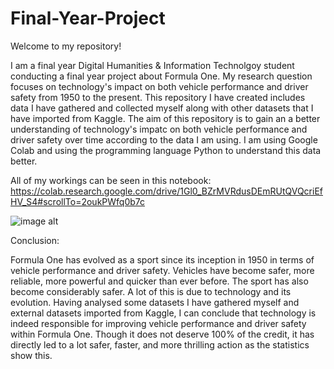# Final-Year-Project


Welcome to my repository!


I am a final year Digital Humanities & Information Technolgoy student conducting a final year project about Formula One. My research question focuses on technology's impact on both vehicle performance and driver safety from 1950 to the present. This repository I have created includes data I have gathered and collected myself along with other datasets that I have imported from Kaggle. The aim of this repository is to gain an a better understanding of technology's impatc on both vehicle performance and driver safety over time according to the data I am using. I am using Google Colab and using the programming language Python to understand this data better.


All of my workings can be seen in this notebook: https://colab.research.google.com/drive/1Gl0_BZrMVRdusDEmRUtQVQcriEfHV_S4#scrollTo=2oukPWfq0b7c



![image alt]([https://github.com/sm1123/Final-Year-Project/blob/830db6694cef11fbcd00b7515bce52d3166b4ebd/IMG_0437.jpeg](https://colab.research.google.com/drive/1Gl0_BZrMVRdusDEmRUtQVQcriEfHV_S4?usp=sharing))









Conclusion:

Formula One has evolved as a sport since its inception in 1950 in terms of vehicle performance and driver safety. Vehicles have become safer, more reliable, more powerful and quicker than ever before. The sport has also become considerably safer. A lot of this is due to technology and its evolution. Having analysed some datasets I have gathered myself and external datasets imported from Kaggle, I can conclude that technology is indeed responsible for improving vehicle performance and driver safety within Formula One. Though it does not deserve 100% of the credit, it has directly led to a lot safer, faster, and more thrilling action as the statistics show this. 

